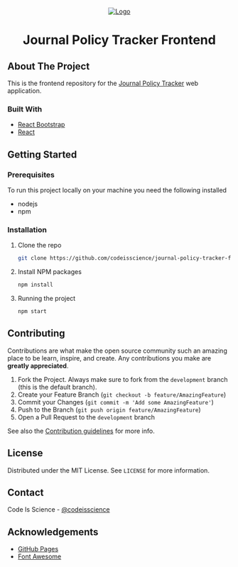 <!-- PROJECT SHIELDS -->
<!--
*** I'm using markdown "reference style" links for readability.
*** Reference links are enclosed in brackets [ ] instead of parentheses ( ).
*** See the bottom of this document for the declaration of the reference variables
*** for contributors-url, forks-url, etc. This is an optional, concise syntax you may use.
*** https://www.markdownguide.org/basic-syntax/#reference-style-links
-->

<!-- PROJECT LOGO -->
<br />
<p align="center">
  <a href="https://github.com/codeisscience/journal-policy-tracker-frontend">
    <img src="logo.webp" alt="Logo">
  </a>

  <h1 style="text-align:center">Journal Policy Tracker Frontend</h1>

</p>

<!-- ABOUT THE PROJECT -->

## About The Project

This is the frontend repository for the [Journal Policy Tracker](https://github.com/codeisscience/journal-policy-tracker-backend) web application.

### Built With

- [React Bootstrap](https://react-bootstrap.github.io/)
- [React](https://reactjs.org/)

<!-- GETTING STARTED -->

## Getting Started

### Prerequisites

To run this project locally on your machine you need the following installed

- nodejs
- npm

### Installation

1. Clone the repo
   ```sh
   git clone https://github.com/codeisscience/journal-policy-tracker-frontend.git
   ```
2. Install NPM packages
   ```sh
   npm install
   ```
3. Running the project
   ```sh
   npm start
   ```
<!-- USAGE EXAMPLES -->
<!-- ## Usage will be added later -->
<!-- ROADMAP -->

<!-- CONTRIBUTING -->

## Contributing

Contributions are what make the open source community such an amazing place to be learn, inspire, and create. Any contributions you make are **greatly appreciated**.

1. Fork the Project. Always make sure to fork from the `development` branch (this is the default branch). 
2. Create your Feature Branch (`git checkout -b feature/AmazingFeature`)
3. Commit your Changes (`git commit -m 'Add some AmazingFeature'`)
4. Push to the Branch (`git push origin feature/AmazingFeature`)
5. Open a Pull Request to the `development` branch

See also the [Contribution guidelines](https://github.com/codeisscience/journal-policy-tracker-backend/blob/master/CONTRIBUTING.md) for more info. 

<!-- LICENSE -->

## License

Distributed under the MIT License. See `LICENSE` for more information.

<!-- CONTACT -->

## Contact

Code Is Science - [@codeisscience](https://twitter.com/codeisscience)

<!-- ACKNOWLEDGEMENTS -->

## Acknowledgements

- [GitHub Pages](https://pages.github.com)
- [Font Awesome](https://fontawesome.com)
